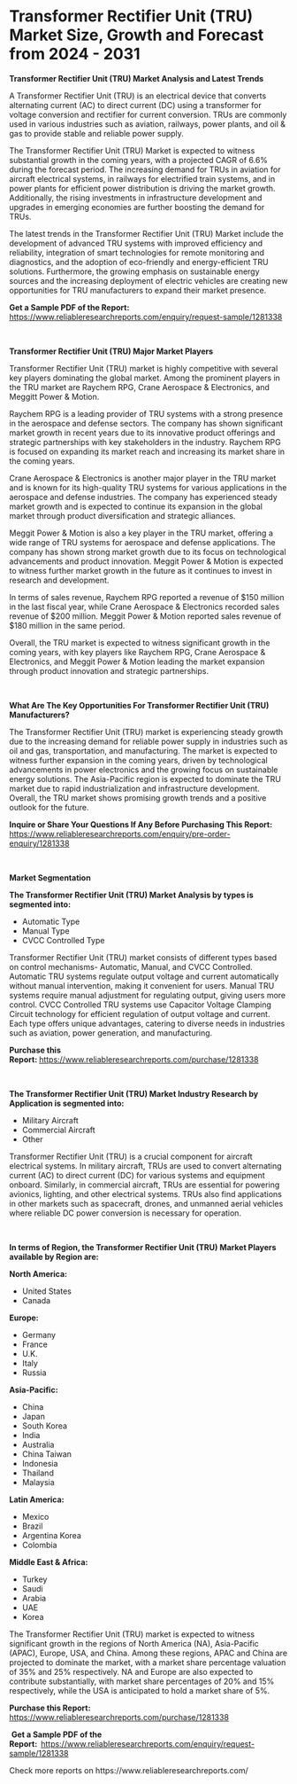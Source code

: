 <p><h1>Transformer Rectifier Unit (TRU) Market Size, Growth and Forecast from 2024 - 2031</h1></p><p><strong>Transformer Rectifier Unit (TRU) Market Analysis and Latest Trends</strong></p>
<p><p>A Transformer Rectifier Unit (TRU) is an electrical device that converts alternating current (AC) to direct current (DC) using a transformer for voltage conversion and rectifier for current conversion. TRUs are commonly used in various industries such as aviation, railways, power plants, and oil & gas to provide stable and reliable power supply.</p><p>The Transformer Rectifier Unit (TRU) Market is expected to witness substantial growth in the coming years, with a projected CAGR of 6.6% during the forecast period. The increasing demand for TRUs in aviation for aircraft electrical systems, in railways for electrified train systems, and in power plants for efficient power distribution is driving the market growth. Additionally, the rising investments in infrastructure development and upgrades in emerging economies are further boosting the demand for TRUs.</p><p>The latest trends in the Transformer Rectifier Unit (TRU) Market include the development of advanced TRU systems with improved efficiency and reliability, integration of smart technologies for remote monitoring and diagnostics, and the adoption of eco-friendly and energy-efficient TRU solutions. Furthermore, the growing emphasis on sustainable energy sources and the increasing deployment of electric vehicles are creating new opportunities for TRU manufacturers to expand their market presence.</p></p>
<p><strong>Get a Sample PDF of the Report:&nbsp;</strong> <a href="https://www.reliableresearchreports.com/enquiry/request-sample/1281338">https://www.reliableresearchreports.com/enquiry/request-sample/1281338</a></p>
<p>&nbsp;</p>
<p><strong>Transformer Rectifier Unit (TRU) Major Market Players</strong></p>
<p><p>Transformer Rectifier Unit (TRU) market is highly competitive with several key players dominating the global market. Among the prominent players in the TRU market are Raychem RPG, Crane Aerospace & Electronics, and Meggitt Power & Motion.</p><p>Raychem RPG is a leading provider of TRU systems with a strong presence in the aerospace and defense sectors. The company has shown significant market growth in recent years due to its innovative product offerings and strategic partnerships with key stakeholders in the industry. Raychem RPG is focused on expanding its market reach and increasing its market share in the coming years.</p><p>Crane Aerospace & Electronics is another major player in the TRU market and is known for its high-quality TRU systems for various applications in the aerospace and defense industries. The company has experienced steady market growth and is expected to continue its expansion in the global market through product diversification and strategic alliances.</p><p>Meggit Power & Motion is also a key player in the TRU market, offering a wide range of TRU systems for aerospace and defense applications. The company has shown strong market growth due to its focus on technological advancements and product innovation. Meggit Power & Motion is expected to witness further market growth in the future as it continues to invest in research and development.</p><p>In terms of sales revenue, Raychem RPG reported a revenue of $150 million in the last fiscal year, while Crane Aerospace & Electronics recorded sales revenue of $200 million. Meggit Power & Motion reported sales revenue of $180 million in the same period.</p><p>Overall, the TRU market is expected to witness significant growth in the coming years, with key players like Raychem RPG, Crane Aerospace & Electronics, and Meggit Power & Motion leading the market expansion through product innovation and strategic partnerships.</p></p>
<p>&nbsp;</p>
<p><strong>What Are The Key Opportunities For Transformer Rectifier Unit (TRU) Manufacturers?</strong></p>
<p><p>The Transformer Rectifier Unit (TRU) market is experiencing steady growth due to the increasing demand for reliable power supply in industries such as oil and gas, transportation, and manufacturing. The market is expected to witness further expansion in the coming years, driven by technological advancements in power electronics and the growing focus on sustainable energy solutions. The Asia-Pacific region is expected to dominate the TRU market due to rapid industrialization and infrastructure development. Overall, the TRU market shows promising growth trends and a positive outlook for the future.</p></p>
<p><strong>Inquire or Share Your Questions If Any Before Purchasing This Report:</strong> <a href="https://www.reliableresearchreports.com/enquiry/pre-order-enquiry/1281338">https://www.reliableresearchreports.com/enquiry/pre-order-enquiry/1281338</a></p>
<p>&nbsp;</p>
<p><strong>Market Segmentation</strong></p>
<p><strong>The Transformer Rectifier Unit (TRU) Market Analysis by types is segmented into:</strong></p>
<p><ul><li>Automatic Type</li><li>Manual Type</li><li>CVCC Controlled Type</li></ul></p>
<p><p>Transformer Rectifier Unit (TRU) market consists of different types based on control mechanisms- Automatic, Manual, and CVCC Controlled. Automatic TRU systems regulate output voltage and current automatically without manual intervention, making it convenient for users. Manual TRU systems require manual adjustment for regulating output, giving users more control. CVCC Controlled TRU systems use Capacitor Voltage Clamping Circuit technology for efficient regulation of output voltage and current. Each type offers unique advantages, catering to diverse needs in industries such as aviation, power generation, and manufacturing.</p></p>
<p><strong>Purchase this Report:&nbsp;</strong><a href="https://www.reliableresearchreports.com/purchase/1281338">https://www.reliableresearchreports.com/purchase/1281338</a></p>
<p>&nbsp;</p>
<p><strong>The Transformer Rectifier Unit (TRU) Market Industry Research by Application is segmented into:</strong></p>
<p><ul><li>Military Aircraft</li><li>Commercial Aircraft</li><li>Other</li></ul></p>
<p><p>Transformer Rectifier Unit (TRU) is a crucial component for aircraft electrical systems. In military aircraft, TRUs are used to convert alternating current (AC) to direct current (DC) for various systems and equipment onboard. Similarly, in commercial aircraft, TRUs are essential for powering avionics, lighting, and other electrical systems. TRUs also find applications in other markets such as spacecraft, drones, and unmanned aerial vehicles where reliable DC power conversion is necessary for operation.</p></p>
<p>&nbsp;</p>
<p><strong>In terms of Region, the Transformer Rectifier Unit (TRU) Market Players available by Region are:</strong></p>
<p>
    <p> <strong> North America: </strong>
        <ul>
            <li>United States</li>
            <li>Canada</li>
        </ul>
        </p> 
    <p> <strong> Europe: </strong>
        <ul>
            <li>Germany</li>
            <li>France</li>
            <li>U.K.</li>
            <li>Italy</li>
            <li>Russia</li>
        </ul>
        </p> 
    <p> <strong> Asia-Pacific: </strong>
        <ul>
            <li>China</li>
            <li>Japan</li>
            <li>South Korea</li>
            <li>India</li>
            <li>Australia</li>
            <li>China Taiwan</li>
            <li>Indonesia</li>
            <li>Thailand</li>
            <li>Malaysia</li>
        </ul>
        </p> 
    <p> <strong> Latin America: </strong>
        <ul>
            <li>Mexico</li>
            <li>Brazil</li>
            <li>Argentina Korea</li>
            <li>Colombia</li>
        </ul>
        </p> 
    <p> <strong> Middle East & Africa: </strong>
        <ul>
            <li>Turkey</li>
            <li>Saudi</li>
            <li>Arabia</li>
            <li>UAE</li>
            <li>Korea</li>
        </ul>
    </p>
    </p>
<p><p>The Transformer Rectifier Unit (TRU) market is expected to witness significant growth in the regions of North America (NA), Asia-Pacific (APAC), Europe, USA, and China. Among these regions, APAC and China are projected to dominate the market, with a market share percentage valuation of 35% and 25% respectively. NA and Europe are also expected to contribute substantially, with market share percentages of 20% and 15% respectively, while the USA is anticipated to hold a market share of 5%.</p></p>
<p><strong>Purchase this Report: </strong><a href="https://www.reliableresearchreports.com/purchase/1281338">https://www.reliableresearchreports.com/purchase/1281338</a></p>
<p>&nbsp;<strong>Get a Sample PDF of the Report:&nbsp;&nbsp;</strong><a href="https://www.reliableresearchreports.com/enquiry/request-sample/1281338">https://www.reliableresearchreports.com/enquiry/request-sample/1281338</a></p>
<p><strong></strong></p>
<p>Check more reports on https://www.reliableresearchreports.com/</p>